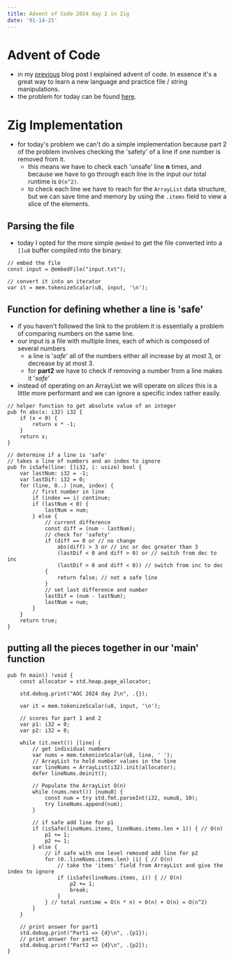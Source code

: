 ```yaml
---
title: Advent of Code 2024 day 2 in Zig
date: '01-14-25'
---
```


# Advent of Code

- in my [previous](https://cademichael.github.io/blog/AdventOfZig1) blog post I explained advent of code. In essence it's a great way to learn a new language and practice file / string manipulations.
- the problem for today can be found [here](https://adventofcode.com/2024/day/2).

# Zig Implementation

- for today's problem we can't do a simple implementation because part 2 of the problem involves checking the 'safety' of a line if one number is removed from it.
    - this means we have to check each 'unsafe' line **n** times, and because we have to go through each line in the input our total runtime is `O(n^2)`.
    - to check each line we have to reach for the `ArrayList` data structure, but we can save time and memory by using the `.items` field to view a slice of the elements.

## Parsing the file

- today I opted for the more simple `@embed` to get the file converted into a `[]u8` buffer compiled into the binary.
```zig
// embed the file
const input = @embedFile("input.txt");

// convert it into an iterator
var it = mem.tokenizeScalar(u8, input, '\n');
```

## Function for defining whether a line is 'safe'

- if you haven't followed the link to the problem it is essentially a problem of comparing numbers on the same line.
- our input is a file with multiple lines, each of which is composed of several numbers
    - a line is '*safe*' all of the numbers either all increase by at most 3, or decrease by at most 3.
    - for **part2** we have to check if removing a number from a line makes it '*safe*'
- instead of operating on an ArrayList we will operate on *slices* this is a little more performant and we can ignore a specific index rather easily.

```zig
// helper function to get absolute value of an integer
pub fn abs(x: i32) i32 {
    if (x < 0) {
        return x * -1;
    }
    return x;
}

// determine if a line is 'safe'
// takes a line of numbers and an index to ignore
pub fn isSafe(line: []i32, i: usize) bool {
    var lastNum: i32 = -1;
    var lastDif: i32 = 0;
    for (line, 0..) |num, index| {
        // first number in line
        if (index == i) continue;
        if (lastNum < 0) {
            lastNum = num;
        } else {
            // current difference
            const diff = (num - lastNum);
            // check for 'safety'
            if (diff == 0 or // no change
                abs(diff) > 3 or // inc or dec greater than 3
                (lastDif < 0 and diff > 0) or // switch from dec to inc
                (lastDif > 0 and diff < 0)) // switch from inc to dec
            {
                return false; // not a safe line
            }
            // set last difference and number
            lastDif = (num - lastNum);
            lastNum = num;
        }
    }
    return true;
}
```

## putting all the pieces together in our 'main' function

```zig
pub fn main() !void {
    const allocator = std.heap.page_allocator;

    std.debug.print("AOC 2024 day 2\n", .{});

    var it = mem.tokenizeScalar(u8, input, '\n');

    // scores for part 1 and 2
    var p1: i32 = 0;
    var p2: i32 = 0;

    while (it.next()) |line| {
        // get individual numbers
        var nums = mem.tokenizeScalar(u8, line, ' ');
        // ArrayList to hold number values in the line
        var lineNums = ArrayList(i32).init(allocator);
        defer lineNums.deinit();

        // Populate the ArrayList O(n)
        while (nums.next()) |numu8| {
            const num = try std.fmt.parseInt(i32, numu8, 10);
            try lineNums.append(num);
        }

        // if safe add line for p1
        if (isSafe(lineNums.items, lineNums.items.len + 1)) { // O(n)
            p1 += 1;
            p2 += 1;
        } else {
            // if safe with one level removed add line for p2
            for (0..lineNums.items.len) |i| { // O(n)
                // take the 'items' field from ArrayList and give the index to ignore
                if (isSafe(lineNums.items, i)) { // O(n)
                    p2 += 1;
                    break;
                }
            } // total runtime = O(n * n) + O(n) + O(n) = O(n^2)
        }
    }

    // print answer for part1
    std.debug.print("Part1 => {d}\n", .{p1});
    // print answer for part2
    std.debug.print("Part2 => {d}\n", .{p2});
}
```
